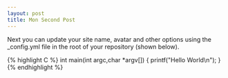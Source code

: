 ```yaml
---
layout: post
title: Mon Second Post
---
```


Next you can update your site name, avatar and other options using the _config.yml file in the root of your repository (shown below).

{% highlight C %}
int main(int argc,char *argv[]) {
  printf("Hello World\n");
}
{% endhighlight %}
